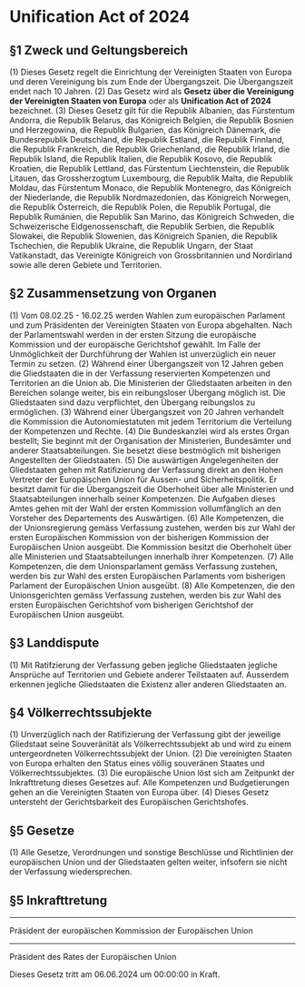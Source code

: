 # Unification Act of 2024

## §1 Zweck und Geltungsbereich
(1) Dieses Gesetz regelt die Einrichtung der Vereinigten Staaten von Europa und deren Vereinigung bis zum Ende der Übergangszeit. Die Übergangszeit endet nach 10 Jahren.
(2) Das Gesetz wird als **Gesetz über die Vereinigung der Vereinigten Staaten von Europa** oder als **Unification Act of 2024** bezeichnet.
(3) Dieses Gesetz gilt für die Republik Albanien, das Fürstentum Andorra, die Republik Belarus, das Königreich Belgien, die Republik Bosnien und Herzegowina, die Republik Bulgarien, 
    das Königreich Dänemark, die Bundesrepublik Deutschland, die Republik Estland, die Republik Finnland, die Republik Frankreich, die Republik Griechenland, die Republik Irland, 
    die Republik Island, die Republik Italien, die Republik Kosovo, die Republik Kroatien, die Republik Lettland, das Fürstentum Liechtenstein, die Republik Litauen, 
    das Grossherzogtum Luxembourg, die Republik Malta, die Republik Moldau, das Fürstentum Monaco, die Republik Montenegro, das Königreich der Niederlande, die Republik Nordmazedonien, 
    das Königreich Norwegen, die Republik Österreich, die Republik Polen, die Republik Portugal, die Republik Rumänien, die Republik San Marino, das Königreich Schweden, 
    die Schweizerische Eidgenossenschaft, die Republik Serbien, die Republik Slowakei, die Republik Slowenien, das Königreich Spanien, die Republik Tschechien, die Republik Ukraine, 
    die Republik Ungarn, der Staat Vatikanstadt, das Vereinigte Königreich von Grossbritannien und Nordirland sowie alle deren Gebiete und Territorien.

## §2 Zusammensetzung von Organen
(1) Vom 08.02.25 - 16.02.25 werden Wahlen zum europäischen Parlament und zum Präsidenten der Vereinigten Staaten von Europa abgehalten. 
    Nach der Parlamentswahl werden in der ersten Sitzung die europäische Kommission und der europäische Gerichtshof gewählt. 
    Im Falle der Unmöglichkeit der Durchführung der Wahlen ist unverzüglich ein neuer Termin zu setzen. 
(2) Während einer Übergangszeit von 12 Jahren geben die Gliedstaaten die in der Verfassung reservierten Kompetenzen und Territorien an die Union ab. 
    Die Ministerien der Gliedstaaten arbeiten in den Bereichen solange weiter, bis ein reibungsloser Übergang möglich ist. Die Gliedstaaten sind dazu verpflichtet, den Übergang reibungslos zu ermöglichen.
(3) Während einer Übergangszeit von 20 Jahren verhandelt die Kommission die Autonomiestatuten mit jedem Territorium die Verteilung der Kompetenzen und Rechte.
(4) Die Bundeskanzlei wird als erstes Organ bestellt; Sie beginnt mit der Organisation der Ministerien, Bundesämter und anderer Staatsabteilungen. 
    Sie besetzt diese bestmöglich mit bisherigen Angestellten der Gliedstaaten.
(5) Die auswärtigen Angelegenheiten der Gliedstaaten gehen mit Ratifizierung der Verfassung direkt an den Hohen Vertreter der Europäischen Union für Aussen- und Sicherheitspolitik.
    Er besitzt damit für die Übergangszeit die Oberhoheit über alle Ministerien und Staatsabteilungen innerhalb seiner Kompetenzen.
    Die Aufgaben dieses Amtes gehen mit der Wahl der ersten Kommission vollumfänglich an den Vorsteher des Departements des Auswärtigen.
(6) Alle Kompetenzen, die der Unionsregierung gemäss Verfassung zustehen, werden bis zur Wahl der ersten Europäischen Kommission von der bisherigen Kommission der Europäischen Union ausgeübt.
    Die Kommission besitzt die Oberhoheit über alle Ministerien und Staatsabteilungen innerhalb ihrer Kompetenzen.
(7) Alle Kompetenzen, die dem Unionsparlament gemäss Verfassung zustehen, werden bis zur Wahl des ersten Europäischen Parlaments vom bisherigen Parlament der Europäischen Union ausgeübt.
(8) Alle Kompetenzen, die den Unionsgerichten gemäss Verfassung zustehen, werden bis zur Wahl des ersten Europäischen Gerichtshof vom bisherigen Gerichtshof der Europäischen Union ausgeübt.

## §3 Landdispute
(1) Mit Ratifzierung der Verfassung geben jegliche Gliedstaaten jegliche Ansprüche auf Territorien und Gebiete anderer Teilstaaten auf. 
    Ausserdem erkennen jegliche Gliedstaaten die Existenz aller anderen Gliedstaaten an.

## §4 Völkerrechtssubjekte
(1) Unverzüglich nach der Ratifizierung der Verfassung gibt der jeweilige Gliedstaat seine Souveränität als Völkerrechtssubjekt ab und wird zu einem untergeordneten Völkerrechtssubjekt der Union.
(2) Die vereinigten Staaten von Europa erhalten den Status eines völlig souveränen Staates und Völkerrechtssubjektes.
(3) Die europäische Union löst sich am Zeitpunkt der Inkrafttretung dieses Gesetzes auf. Alle Kompetenzen und Budgetierungen gehen an die Vereinigten Staaten von Europa über.
(4) Dieses Gesetz untersteht der Gerichtsbarkeit des Europäischen Gerichtshofes.

## §5 Gesetze
(1) Alle Gesetze, Verordnungen und sonstige Beschlüsse und Richtlinien der europäischen Union und der Gliedstaaten gelten weiter, infsofern sie nicht der Verfassung wiedersprechen.

## §5 Inkrafttretung


_________________________________
Präsident der europäischen Kommission der Europäischen Union


_________________________________
Präsident des Rates der Europäischen Union

Dieses Gesetz tritt am 06.06.2024 um 00:00:00 in Kraft.